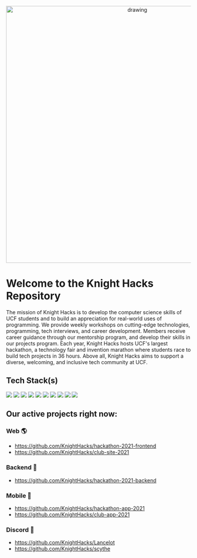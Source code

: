 <p align="center">
  <img src="https://user-images.githubusercontent.com/77477100/133693511-fdc400da-f725-4aa8-b147-6a0b1f640e41.png" alt="drawing" width="700"/>
</p>

# Welcome to the Knight Hacks Repository

The mission of Knight Hacks is to develop the computer science skills of UCF students and to build an appreciation for real-world uses of programming. We provide weekly workshops on cutting-edge technologies, programming, tech interviews, and career development. Members receive career guidance through our mentorship program, and develop their skills in our projects program. Each year, Knight Hacks hosts UCF's largest hackathon, a technology fair and invention marathon where students race to build tech projects in 36 hours. Above all, Knight Hacks aims to support a diverse, welcoming, and inclusive tech community at UCF.

## Tech Stack(s)
<p>
  <img src="https://img.shields.io/badge/Backend-Python-blueviolet?logoColor=white&logo=python">
  <img src="https://img.shields.io/badge/Backend-Flask-blueviolet?logoColor=white&logo=flask">
  <img src="https://img.shields.io/badge/Backend-MongoDB-blueviolet?logoColor=white&logo=mongodb">
  <img src="https://img.shields.io/badge/Frontend-JavaScript-blueviolet?logoColor=white&logo=javascript">
  <img src="https://img.shields.io/badge/Frontend%20Framework-React.js-blueviolet?logoColor=white&logo=react">
  <img src="https://img.shields.io/badge/Mobile-TypeScript-blueviolet?logoColor=white&logo=typescript">
  <img src="https://img.shields.io/badge/Mobile%20Framework-React%20Native-blueviolet?logoColor=white&logo=react">
  <img src="https://img.shields.io/badge/Mobile%20Framework-Flutter-blueviolet?logoColor=white&logo=flutter">
  <img src="https://img.shields.io/badge/Discord%20Bot-TypeScript-blueviolet?logoColor=white&logo=typescript">
  <img src="https://img.shields.io/badge/Discord%20Bot%20Framework-discord.js-blueviolet?logoColor=white&logo=discord">
</p>


## Our active projects right now:

### Web 🌎

- https://github.com/KnightHacks/hackathon-2021-frontend
- https://github.com/KnightHacks/club-site-2021

### Backend 📡

- https://github.com/KnightHacks/hackathon-2021-backend

### Mobile 📱

- https://github.com/KnightHacks/hackathon-app-2021
- https://github.com/KnightHacks/club-app-2021

### Discord 👾

- https://github.com/KnightHacks/Lancelot
- https://github.com/KnightHacks/scythe


